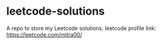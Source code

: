 # leetcode-solutions
A repo to store my Leetcode solutions.
leetcode profile link: https://leetcode.com/mitra00/
